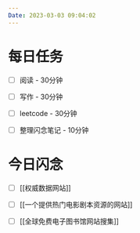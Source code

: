 ```yaml
---
Date: 2023-03-03 09:04:02
---
```


# 每日任务
- [ ] 阅读 - 30分钟
- [ ] 写作 - 30分钟
- [ ] leetcode - 30分钟
- [ ] 整理闪念笔记 - 10分钟


# 今日闪念
- [ ] [[权威数据网站]]
- [ ] [[一个提供热门电影剧本资源的网站]]
- [ ] [[全球免费电子图书馆网站搜集]]



